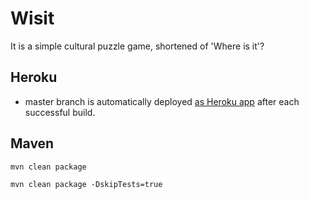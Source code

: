 # Wisit

It is a simple cultural puzzle game, shortened of 'Where is it'?

## Heroku

- master branch is automatically deployed [as Heroku app](https://wisit-be.herokuapp.com/non-secured/up) after each successful build.

## Maven

```shell
mvn clean package

mvn clean package -DskipTests=true
```
